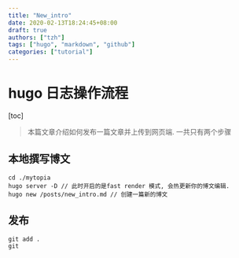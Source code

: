 ```yaml
---
title: "New_intro"
date: 2020-02-13T18:24:45+08:00
draft: true
authors: ["tzh"]
tags: ["hugo", "markdown", "github"]
categories: ["tutorial"]
---
```


# hugo 日志操作流程

[toc]

> 本篇文章介绍如何发布一篇文章并上传到网页端. 一共只有两个步骤

## 本地撰写博文

```shell
cd ./mytopia
hugo server -D // 此时开启的是fast render 模式, 会热更新你的博文编辑.
hugo new /posts/new_intro.md // 创建一篇新的博文
```

## 发布

```shell
git add .
git 
```